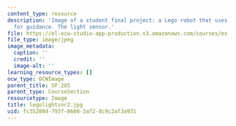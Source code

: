 ```yaml
---
content_type: resource
description: 'Image of a student final project: a Lego robot that uses light sensors
  for guidance. The light sensor.'
file: https://ol-ocw-studio-app-production.s3.amazonaws.com/courses/es-293-lego-robotics-spring-2007/fc35280d793f86003af28c9c2af3a931_legolightsnr2.jpg
file_type: image/jpeg
image_metadata:
  caption: ''
  credit: ''
  image-alt: ''
learning_resource_types: []
ocw_type: OCWImage
parent_title: SP.285
parent_type: CourseSection
resourcetype: Image
title: legolightsnr2.jpg
uid: fc35280d-793f-8600-3af2-8c9c2af3a931
---
```

